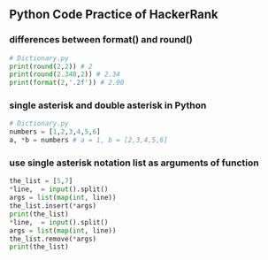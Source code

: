 ## Python Code Practice of HackerRank  
### differences between format() and round()  
```python
# Dictionary.py
print(round(2,2)) # 2
print(round(2.348,2)) # 2.34
print(format(2,'.2f')) # 2.00
``` 
### single asterisk and double asterisk in Python  
```python
# Dictionary.py
numbers = [1,2,3,4,5,6]
a, *b = numbers # a = 1, b = [2,3,4,5,6]
```

### use single asterisk notation list as arguments of function
```python
the_list = [5,7]
*line,  = input().split()
args = list(map(int, line))
the_list.insert(*args)
print(the_list)
*line,  = input().split()
args = list(map(int, line))
the_list.remove(*args)
print(the_list)
```